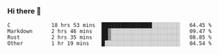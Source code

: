 ### Hi there 👋

<!--
**WShiBin/WShiBin** is a ✨ _special_ ✨ repository because its `README.md` (this file) appears on your GitHub profile.

Here are some ideas to get you started:

- 🔭 I’m currently working on ...
- 🌱 I’m currently learning ...
- 👯 I’m looking to collaborate on ...
- 🤔 I’m looking for help with ...
- 💬 Ask me about ...
- 📫 How to reach me: ...
- 😄 Pronouns: ...
- ⚡ Fun fact: ...
-->

<!--START_SECTION:waka-->

```text
C             18 hrs 53 mins  ████████████████░░░░░░░░░   64.45 %
Markdown      2 hrs 46 mins   ██▒░░░░░░░░░░░░░░░░░░░░░░   09.47 %
Rust          2 hrs 35 mins   ██▒░░░░░░░░░░░░░░░░░░░░░░   08.85 %
Other         1 hr 19 mins    █░░░░░░░░░░░░░░░░░░░░░░░░   04.54 %
```

<!--END_SECTION:waka-->
